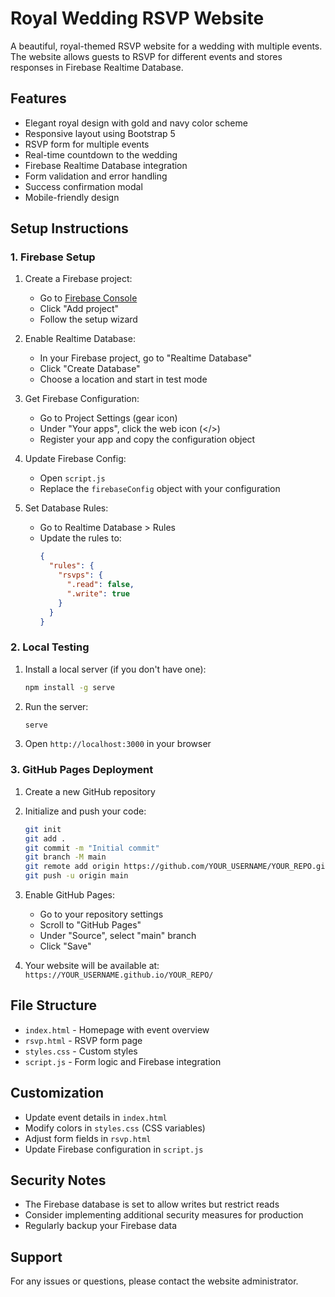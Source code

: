 # Royal Wedding RSVP Website

A beautiful, royal-themed RSVP website for a wedding with multiple events. The website allows guests to RSVP for different events and stores responses in Firebase Realtime Database.

## Features

- Elegant royal design with gold and navy color scheme
- Responsive layout using Bootstrap 5
- RSVP form for multiple events
- Real-time countdown to the wedding
- Firebase Realtime Database integration
- Form validation and error handling
- Success confirmation modal
- Mobile-friendly design

## Setup Instructions

### 1. Firebase Setup

1. Create a Firebase project:
   - Go to [Firebase Console](https://console.firebase.google.com/)
   - Click "Add project"
   - Follow the setup wizard

2. Enable Realtime Database:
   - In your Firebase project, go to "Realtime Database"
   - Click "Create Database"
   - Choose a location and start in test mode

3. Get Firebase Configuration:
   - Go to Project Settings (gear icon)
   - Under "Your apps", click the web icon (</>)
   - Register your app and copy the configuration object

4. Update Firebase Config:
   - Open `script.js`
   - Replace the `firebaseConfig` object with your configuration

5. Set Database Rules:
   - Go to Realtime Database > Rules
   - Update the rules to:
     ```json
     {
       "rules": {
         "rsvps": {
           ".read": false,
           ".write": true
         }
       }
     }
     ```

### 2. Local Testing

1. Install a local server (if you don't have one):
   ```bash
   npm install -g serve
   ```

2. Run the server:
   ```bash
   serve
   ```

3. Open `http://localhost:3000` in your browser

### 3. GitHub Pages Deployment

1. Create a new GitHub repository

2. Initialize and push your code:
   ```bash
   git init
   git add .
   git commit -m "Initial commit"
   git branch -M main
   git remote add origin https://github.com/YOUR_USERNAME/YOUR_REPO.git
   git push -u origin main
   ```

3. Enable GitHub Pages:
   - Go to your repository settings
   - Scroll to "GitHub Pages"
   - Under "Source", select "main" branch
   - Click "Save"

4. Your website will be available at:
   `https://YOUR_USERNAME.github.io/YOUR_REPO/`

## File Structure

- `index.html` - Homepage with event overview
- `rsvp.html` - RSVP form page
- `styles.css` - Custom styles
- `script.js` - Form logic and Firebase integration

## Customization

- Update event details in `index.html`
- Modify colors in `styles.css` (CSS variables)
- Adjust form fields in `rsvp.html`
- Update Firebase configuration in `script.js`

## Security Notes

- The Firebase database is set to allow writes but restrict reads
- Consider implementing additional security measures for production
- Regularly backup your Firebase data

## Support

For any issues or questions, please contact the website administrator. 